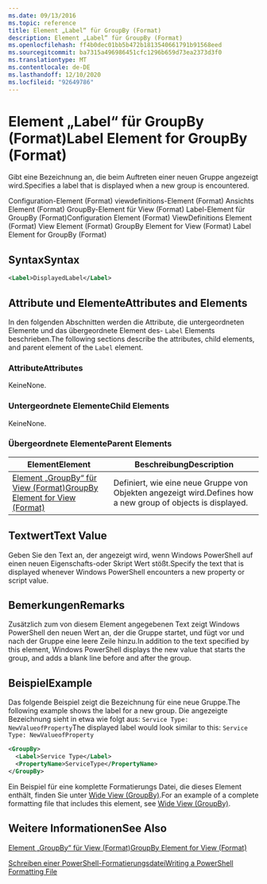 ```yaml
---
ms.date: 09/13/2016
ms.topic: reference
title: Element „Label“ für GroupBy (Format)
description: Element „Label“ für GroupBy (Format)
ms.openlocfilehash: ff4b0dec01bb5b472b1813540661791b91568eed
ms.sourcegitcommit: ba7315a496986451cfc1296b659d73ea2373d3f0
ms.translationtype: MT
ms.contentlocale: de-DE
ms.lasthandoff: 12/10/2020
ms.locfileid: "92649786"
---
```

# <a name="label-element-for-groupby-format"></a><span data-ttu-id="5e70a-103">Element „Label“ für GroupBy (Format)</span><span class="sxs-lookup"><span data-stu-id="5e70a-103">Label Element for GroupBy (Format)</span></span>

<span data-ttu-id="5e70a-104">Gibt eine Bezeichnung an, die beim Auftreten einer neuen Gruppe angezeigt wird.</span><span class="sxs-lookup"><span data-stu-id="5e70a-104">Specifies a label that is displayed when a new group is encountered.</span></span>

<span data-ttu-id="5e70a-105">Configuration-Element (Format) viewdefinitions-Element (Format) Ansichts Element (Format) GroupBy-Element für View (Format) Label-Element für GroupBy (Format)</span><span class="sxs-lookup"><span data-stu-id="5e70a-105">Configuration Element (Format) ViewDefinitions Element (Format) View Element (Format) GroupBy Element for View (Format) Label Element for GroupBy (Format)</span></span>

## <a name="syntax"></a><span data-ttu-id="5e70a-106">Syntax</span><span class="sxs-lookup"><span data-stu-id="5e70a-106">Syntax</span></span>

```xml
<Label>DisplayedLabel</Label>
```

## <a name="attributes-and-elements"></a><span data-ttu-id="5e70a-107">Attribute und Elemente</span><span class="sxs-lookup"><span data-stu-id="5e70a-107">Attributes and Elements</span></span>

<span data-ttu-id="5e70a-108">In den folgenden Abschnitten werden die Attribute, die untergeordneten Elemente und das übergeordnete Element des- `Label` Elements beschrieben.</span><span class="sxs-lookup"><span data-stu-id="5e70a-108">The following sections describe the attributes, child elements, and parent element of the `Label` element.</span></span>

### <a name="attributes"></a><span data-ttu-id="5e70a-109">Attribute</span><span class="sxs-lookup"><span data-stu-id="5e70a-109">Attributes</span></span>

<span data-ttu-id="5e70a-110">Keine</span><span class="sxs-lookup"><span data-stu-id="5e70a-110">None.</span></span>

### <a name="child-elements"></a><span data-ttu-id="5e70a-111">Untergeordnete Elemente</span><span class="sxs-lookup"><span data-stu-id="5e70a-111">Child Elements</span></span>

<span data-ttu-id="5e70a-112">Keine</span><span class="sxs-lookup"><span data-stu-id="5e70a-112">None.</span></span>

### <a name="parent-elements"></a><span data-ttu-id="5e70a-113">Übergeordnete Elemente</span><span class="sxs-lookup"><span data-stu-id="5e70a-113">Parent Elements</span></span>

|<span data-ttu-id="5e70a-114">Element</span><span class="sxs-lookup"><span data-stu-id="5e70a-114">Element</span></span>|<span data-ttu-id="5e70a-115">Beschreibung</span><span class="sxs-lookup"><span data-stu-id="5e70a-115">Description</span></span>|
|-------------|-----------------|
|[<span data-ttu-id="5e70a-116">Element „GroupBy“ für View (Format)</span><span class="sxs-lookup"><span data-stu-id="5e70a-116">GroupBy Element for View (Format)</span></span>](./groupby-element-for-view-format.md)|<span data-ttu-id="5e70a-117">Definiert, wie eine neue Gruppe von Objekten angezeigt wird.</span><span class="sxs-lookup"><span data-stu-id="5e70a-117">Defines how a new group of objects is displayed.</span></span>|

## <a name="text-value"></a><span data-ttu-id="5e70a-118">Textwert</span><span class="sxs-lookup"><span data-stu-id="5e70a-118">Text Value</span></span>

<span data-ttu-id="5e70a-119">Geben Sie den Text an, der angezeigt wird, wenn Windows PowerShell auf einen neuen Eigenschafts-oder Skript Wert stößt.</span><span class="sxs-lookup"><span data-stu-id="5e70a-119">Specify the text that is displayed whenever Windows PowerShell encounters a new property or script value.</span></span>

## <a name="remarks"></a><span data-ttu-id="5e70a-120">Bemerkungen</span><span class="sxs-lookup"><span data-stu-id="5e70a-120">Remarks</span></span>

<span data-ttu-id="5e70a-121">Zusätzlich zum von diesem Element angegebenen Text zeigt Windows PowerShell den neuen Wert an, der die Gruppe startet, und fügt vor und nach der Gruppe eine leere Zeile hinzu.</span><span class="sxs-lookup"><span data-stu-id="5e70a-121">In addition to the text specified by this element, Windows PowerShell displays the new value that starts the group, and adds a blank line before and after the group.</span></span>

## <a name="example"></a><span data-ttu-id="5e70a-122">Beispiel</span><span class="sxs-lookup"><span data-stu-id="5e70a-122">Example</span></span>

<span data-ttu-id="5e70a-123">Das folgende Beispiel zeigt die Bezeichnung für eine neue Gruppe.</span><span class="sxs-lookup"><span data-stu-id="5e70a-123">The following example shows the label for a new group.</span></span> <span data-ttu-id="5e70a-124">Die angezeigte Bezeichnung sieht in etwa wie folgt aus: `Service Type: NewValueofProperty`</span><span class="sxs-lookup"><span data-stu-id="5e70a-124">The displayed label would look similar to this: `Service Type: NewValueofProperty`</span></span>

```xml
<GroupBy>
  <Label>Service Type</Label>
  <PropertyName>ServiceType</PropertyName>
</GroupBy>

```

<span data-ttu-id="5e70a-125">Ein Beispiel für eine komplette Formatierungs Datei, die dieses Element enthält, finden Sie unter [Wide View (GroupBy)](./wide-view-groupby.md).</span><span class="sxs-lookup"><span data-stu-id="5e70a-125">For an example of a complete formatting file that includes this element, see [Wide View (GroupBy)](./wide-view-groupby.md).</span></span>

## <a name="see-also"></a><span data-ttu-id="5e70a-126">Weitere Informationen</span><span class="sxs-lookup"><span data-stu-id="5e70a-126">See Also</span></span>

[<span data-ttu-id="5e70a-127">Element „GroupBy“ für View (Format)</span><span class="sxs-lookup"><span data-stu-id="5e70a-127">GroupBy Element for View (Format)</span></span>](./groupby-element-for-view-format.md)

[<span data-ttu-id="5e70a-128">Schreiben einer PowerShell-Formatierungsdatei</span><span class="sxs-lookup"><span data-stu-id="5e70a-128">Writing a PowerShell Formatting File</span></span>](./writing-a-powershell-formatting-file.md)
